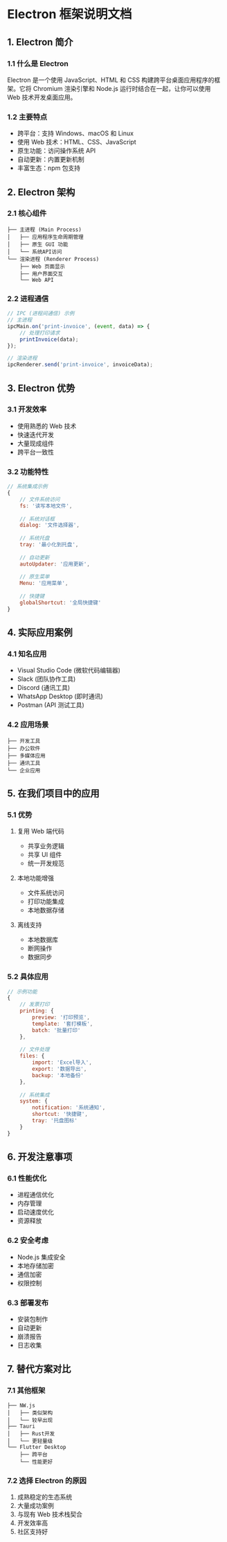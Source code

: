 # Electron 框架说明文档

## 1. Electron 简介

### 1.1 什么是 Electron
Electron 是一个使用 JavaScript、HTML 和 CSS 构建跨平台桌面应用程序的框架。它将 Chromium 渲染引擎和 Node.js 运行时结合在一起，让你可以使用 Web 技术开发桌面应用。

### 1.2 主要特点
- 跨平台：支持 Windows、macOS 和 Linux
- 使用 Web 技术：HTML、CSS、JavaScript
- 原生功能：访问操作系统 API
- 自动更新：内置更新机制
- 丰富生态：npm 包支持

## 2. Electron 架构

### 2.1 核心组件
```
├── 主进程 (Main Process)
│   ├── 应用程序生命周期管理
│   ├── 原生 GUI 功能
│   └── 系统API访问
└── 渲染进程 (Renderer Process)
    ├── Web 页面显示
    ├── 用户界面交互
    └── Web API
```

### 2.2 进程通信
```javascript
// IPC (进程间通信) 示例
// 主进程
ipcMain.on('print-invoice', (event, data) => {
    // 处理打印请求
    printInvoice(data);
});

// 渲染进程
ipcRenderer.send('print-invoice', invoiceData);
```

## 3. Electron 优势

### 3.1 开发效率
- 使用熟悉的 Web 技术
- 快速迭代开发
- 大量现成组件
- 跨平台一致性

### 3.2 功能特性
```javascript
// 系统集成示例
{
    // 文件系统访问
    fs: '读写本地文件',
    
    // 系统对话框
    dialog: '文件选择器',
    
    // 系统托盘
    tray: '最小化到托盘',
    
    // 自动更新
    autoUpdater: '应用更新',
    
    // 原生菜单
    Menu: '应用菜单',
    
    // 快捷键
    globalShortcut: '全局快捷键'
}
```

## 4. 实际应用案例

### 4.1 知名应用
- Visual Studio Code (微软代码编辑器)
- Slack (团队协作工具)
- Discord (通讯工具)
- WhatsApp Desktop (即时通讯)
- Postman (API 测试工具)

### 4.2 应用场景
```
├── 开发工具
├── 办公软件
├── 多媒体应用
├── 通讯工具
└── 企业应用
```

## 5. 在我们项目中的应用

### 5.1 优势
1. 复用 Web 端代码
   - 共享业务逻辑
   - 共享 UI 组件
   - 统一开发规范

2. 本地功能增强
   - 文件系统访问
   - 打印功能集成
   - 本地数据存储

3. 离线支持
   - 本地数据库
   - 断网操作
   - 数据同步

### 5.2 具体应用
```javascript
// 示例功能
{
    // 发票打印
    printing: {
        preview: '打印预览',
        template: '套打模板',
        batch: '批量打印'
    },
    
    // 文件处理
    files: {
        import: 'Excel导入',
        export: '数据导出',
        backup: '本地备份'
    },
    
    // 系统集成
    system: {
        notification: '系统通知',
        shortcut: '快捷键',
        tray: '托盘图标'
    }
}
```

## 6. 开发注意事项

### 6.1 性能优化
- 进程通信优化
- 内存管理
- 启动速度优化
- 资源释放

### 6.2 安全考虑
- Node.js 集成安全
- 本地存储加密
- 通信加密
- 权限控制

### 6.3 部署发布
- 安装包制作
- 自动更新
- 崩溃报告
- 日志收集

## 7. 替代方案对比

### 7.1 其他框架
```
├── NW.js
│   ├── 类似架构
│   └── 较早出现
├── Tauri
│   ├── Rust开发
│   └── 更轻量级
└── Flutter Desktop
    ├── 跨平台
    └── 性能更好
```

### 7.2 选择 Electron 的原因
1. 成熟稳定的生态系统
2. 大量成功案例
3. 与现有 Web 技术栈契合
4. 开发效率高
5. 社区支持好
